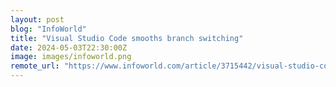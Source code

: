 ```yaml
---
layout: post
blog: "InfoWorld"
title: "Visual Studio Code smooths branch switching"
date: 2024-05-03T22:30:00Z
image: images/infoworld.png
remote_url: "https://www.infoworld.com/article/3715442/visual-studio-code-smooths-branch-switching.html#tk.rss_applicationdevelopment"
---
```

